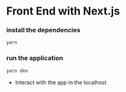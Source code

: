 # Front End with Next.js

### install the dependencies

```bash
yarn
```

### run the application

```bash
yarn dev
```

- Interact with the app in the localhost
